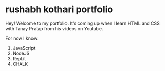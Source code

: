 # rushabh kothari portfolio

Hey! Welcome to my portfolio. It's coming up when I learn HTML and CSS with 
Tanay Pratap from his videos on Youtube.

For now I know:

1. JavaScript
1. NodeJS
1. Repl.it
1. CHALK
